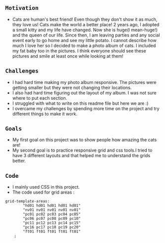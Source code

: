 ## `Motivation`

* Cats are human's best friend! Even though they don't show it as much, they love us! Cats make the world a better place! 2 years ago, I adopted a small kitty and my life have changed. Now she is huge(I mean-huge!) and the queen of our life. Since then, I am leaving parties and any social event early to go home and see my little potato. I cannot describe how much I love her so I decided to make a photo album of cats. I included my fat baby too in the pictures. I think everyone should see these pictures and smile at least once while looking at them!

## `Challenges`
* I had hard time making my photo album responsive. The pictures were getting smaller but they were not changing their locations.
* I also had hard time figuring out the layout of my album. I was not sure where to put each section. 
* I struggled with what to write on this readme file but here we are :) 
* I overcame my challenges by spending more time on the project and try different things to make it work.
  
## `Goals`
* My first goal on this project was to show people how amazing the cats are!
* My second goal is to practice responsive grid and css tools.I tried to have 3 different layouts and that helped me to understand the grids better.

## `Code`
* I mainly used CSS in this project. 
* The code used for grid areas :

``` 
grid-template-areas: 
        "hd01 hd01 hd01 hd01 hd01"
        "nv01 nv01 nv01 nv01 nv01"
        "pc01 pc02 pc03 pc04 pc05"
        "pc06 pc07 pc08 pc09 pc10"
        "pc11 pc12 pc13 pc14 pc15"
        "pc16 pc17 pc18 pc19 pc20"
        "ft01 ft01 ft01 ft01 ft01"
    ;

```


